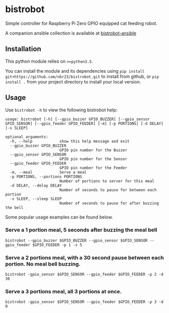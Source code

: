 # bistrobot

Simple controller for Raspberry Pi Zero GPIO equipped cat feeding robot.

A companion ansible collection is available at [bistrobot-ansible](https://github.com/nbr23/bistrobot-ansible)

## Installation

This python module relies on `>=python3.5`.

You can install the module and its dependencies using `pip install git+https://github.com/nbr23/bistrobot.git` to install from github, or `pip install .` from your project directory to install your local version.


## Usage

Use `bistrobot -h` to view the following bistrobot help:

```
usage: bistrobot [-h] [--gpio_buzzer GPIO_BUZZER] [--gpio_sensor GPIO_SENSOR] [--gpio_feeder GPIO_FEEDER] [-m] [-p PORTIONS] [-d DELAY] [-s SLEEP]

optional arguments:
  -h, --help            show this help message and exit
  --gpio_buzzer GPIO_BUZZER
                        GPIO pin number for the Buzzer
  --gpio_sensor GPIO_SENSOR
                        GPIO pin number for the Sensor
  --gpio_feeder GPIO_FEEDER
                        GPIO pin number for the Feeder
  -m, --meal            Serve a meal
  -p PORTIONS, --portions PORTIONS
                        Number of portions to server for this meal
  -d DELAY, --delay DELAY
                        Number of seconds to pause for between each portion
  -s SLEEP, --sleep SLEEP
                        Number of seconds to pause for after buzzing the bell
```

Some popular usage examples can be found below.

### Serve a 1 portion meal, 5 seconds after buzzing the meal bell

`bistrobot --gpio_buzzer $GPIO_BUZZER --gpio_sensor $GPIO_SENSOR --gpio_feeder $GPIO_FEEDER -p 1 -s 5`


### Serve a 2 portions meal, with a 30 second pause between each portion. No meal bell buzzing.

`bistrobot -gpio_sensor $GPIO_SENSOR --gpio_feeder $GPIO_FEEDER -p 2 -d 30`

### Serve a 3 portions meal, all 3 portions at once.

`bistrobot -gpio_sensor $GPIO_SENSOR --gpio_feeder $GPIO_FEEDER -p 3 -d 0`

